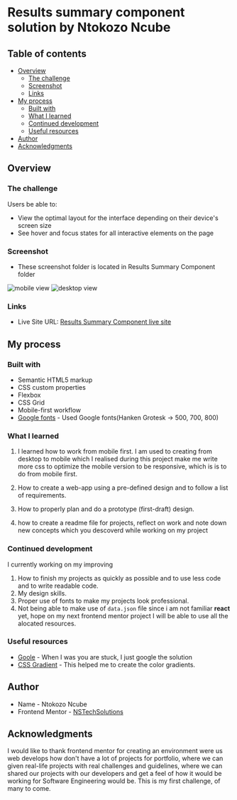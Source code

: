 # Results summary component solution by Ntokozo Ncube

## Table of contents

- [Overview](#overview)
  - [The challenge](#the-challenge)
  - [Screenshot](#screenshot)
  - [Links](#links)
- [My process](#my-process)
  - [Built with](#built-with)
  - [What I learned](#what-i-learned)
  - [Continued development](#continued-development)
  - [Useful resources](#useful-resources)
- [Author](#author)
- [Acknowledgments](#acknowledgments)

## Overview

### The challenge

Users be able to:

- View the optimal layout for the interface depending on their device's screen size
- See hover and focus states for all interactive elements on the page

### Screenshot

- These screenshot folder is located in Results Summary Component folder

![mobile view](./solution/Mobile%20View.PNG)
![desktop view](./solution/Desktop%20View.PNG)

### Links

- Live Site URL: [Results Summary Component live site](https://nstechsolutions.co.za/front%20mentor%20project%20challengers/results%20summary%20component/)

## My process

### Built with

- Semantic HTML5 markup
- CSS custom properties
- Flexbox
- CSS Grid
- Mobile-first workflow
- [Google fonts](https://fonts.googleapis.com/css2?family=Hanken+Grotesk:wght@500;700;800&display=swap) - Used Google fonts(Hanken Grotesk -> 500, 700, 800)

### What I learned

1. I learned how to work from mobile first.
   I am used to creating from desktop to mobile which I realised during this project make me write more css to optimize the mobile version to be responsive, which is is to do from mobile first.
2. How to create a web-app using a pre-defined design and to follow a list of requirements.

3. How to properly plan and do a prototype (first-draft) design.

4. how to create a readme file for projects, reflect on work and note down new concepts which you descoverd while working on my project

### Continued development

I currently working on my improving

1. How to finish my projects as quickly as possible and to use less code and to write readable code.
2. My design skills.
3. Proper use of fonts to make my projects look professional.
4. Not being able to make use of `data.json` file since i am not familiar **react** yet, hope on my next frontend mentor project I will be able to use all the alocated resources.

### Useful resources

- [Goole](https://www.google.co.za) - When I was you are stuck, I just google the solution
- [CSS Gradient](https://cssgradient.io/) - This helped me to create the color gradients.

## Author
- Name - Ntokozo Ncube
- Frontend Mentor - [NSTechSolutions](https://www.frontendmentor.io/profile/NSTechSolutions)

## Acknowledgments

I would like to thank frontend mentor for creating an environment were us web develops
how don't have a lot of projects for portfolio, where we can given real-life projects with real challenges and guidelines, where we can shared our projects with our developers and get a feel of how it would be working for Software Engineering would be.
This is my first challenge, of many to come.
